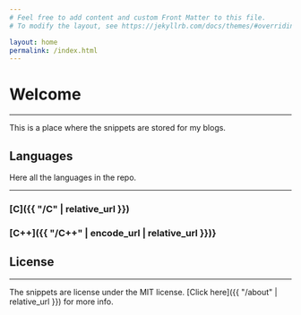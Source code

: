 ```yaml
---
# Feel free to add content and custom Front Matter to this file.
# To modify the layout, see https://jekyllrb.com/docs/themes/#overriding-theme-defaults

layout: home
permalink: /index.html
---
```


# Welcome

---

This is a place where the snippets are stored for my blogs.

## Languages

Here all the languages in the repo.

---

### [C]({{ "/C" | relative_url }})

### [C++]({{ "/C++" | encode_url | relative_url }})}

## License

---

The snippets are license under the MIT license. [Click here]({{ "/about" | relative_url }}) for more info.
